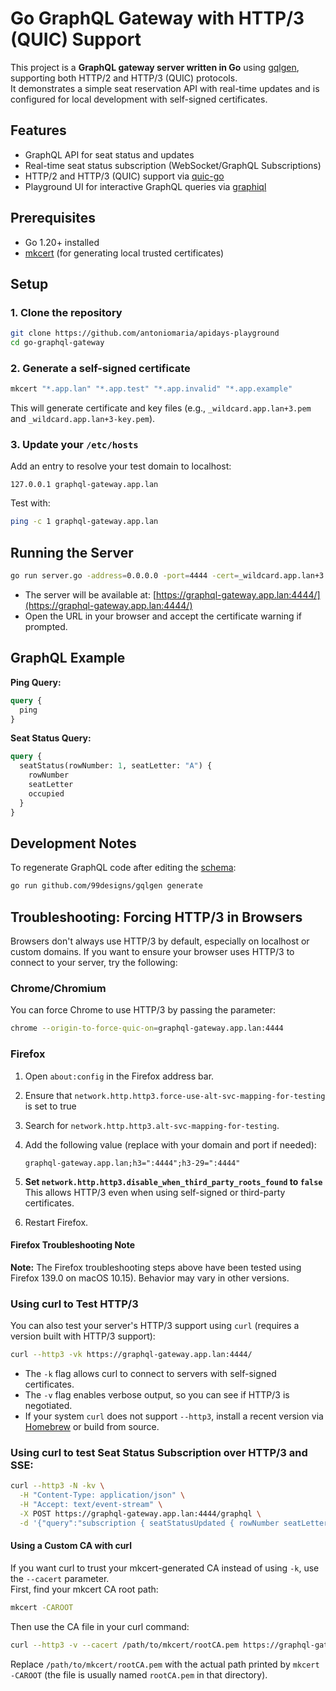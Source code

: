 # Go GraphQL Gateway with HTTP/3 (QUIC) Support

This project is a **GraphQL gateway server written in Go** using [gqlgen](https://github.com/99designs/gqlgen), supporting both HTTP/2 and HTTP/3 (QUIC) protocols.  
It demonstrates a simple seat reservation API with real-time updates and is configured for local development with self-signed certificates.

## Features

- GraphQL API for seat status and updates
- Real-time seat status subscription (WebSocket/GraphQL Subscriptions)
- HTTP/2 and HTTP/3 (QUIC) support via [quic-go](https://github.com/quic-go/quic-go)
- Playground UI for interactive GraphQL queries via [graphiql](https://github.com/graphql/graphiql)

## Prerequisites

- Go 1.20+ installed
- [mkcert](https://github.com/FiloSottile/mkcert) (for generating local trusted certificates)


## Setup

### 1. Clone the repository

```sh
git clone https://github.com/antoniomaria/apidays-playground
cd go-graphql-gateway
```

### 2. Generate a self-signed certificate

```sh
mkcert "*.app.lan" "*.app.test" "*.app.invalid" "*.app.example"
```

This will generate certificate and key files (e.g., `_wildcard.app.lan+3.pem` and `_wildcard.app.lan+3-key.pem`).

### 3. Update your `/etc/hosts`

Add an entry to resolve your test domain to localhost:

```
127.0.0.1 graphql-gateway.app.lan
```

Test with:

```sh
ping -c 1 graphql-gateway.app.lan
```


## Running the Server

```sh
go run server.go -address=0.0.0.0 -port=4444 -cert=_wildcard.app.lan+3.pem -key=_wildcard.app.lan+3-key.pem
```

- The server will be available at: [https://graphql-gateway.app.lan:4444/](https://graphql-gateway.app.lan:4444/)
- Open the URL in your browser and accept the certificate warning if prompted.


## GraphQL Example

**Ping Query:**
```graphql
query {
  ping
}
```

**Seat Status Query:**
```graphql
query {
  seatStatus(rowNumber: 1, seatLetter: "A") {
    rowNumber
    seatLetter
    occupied
  }
}
```

## Development Notes

To regenerate GraphQL code after editing the [schema](./graph/schema.graphqls):

```sh
go run github.com/99designs/gqlgen generate
```

## Troubleshooting: Forcing HTTP/3 in Browsers

Browsers don't always use HTTP/3 by default, especially on localhost or custom domains. If you want to ensure your browser uses HTTP/3 to connect to your server, try the following:

### Chrome/Chromium

You can force Chrome to use HTTP/3 by passing the parameter:

```sh
chrome --origin-to-force-quic-on=graphql-gateway.app.lan:4444
```

### Firefox

1. Open `about:config` in the Firefox address bar.
2. Ensure that `network.http.http3.force-use-alt-svc-mapping-for-testing` is set to true
3. Search for `network.http.http3.alt-svc-mapping-for-testing`.
4. Add the following value (replace with your domain and port if needed):

   ```
   graphql-gateway.app.lan;h3=":4444";h3-29=":4444"
   ```

5. **Set `network.http.http3.disable_when_third_party_roots_found` to `false`**  
   This allows HTTP/3 even when using self-signed or third-party certificates.

6. Restart Firefox.

#### Firefox Troubleshooting Note

**Note:** The Firefox troubleshooting steps above have been tested using Firefox 139.0 on macOS 10.15). Behavior may vary in other versions.

### Using curl to Test HTTP/3

You can also test your server's HTTP/3 support using `curl` (requires a version built with HTTP/3 support):

```sh
curl --http3 -vk https://graphql-gateway.app.lan:4444/
```

- The `-k` flag allows curl to connect to servers with self-signed certificates.
- The `-v` flag enables verbose output, so you can see if HTTP/3 is negotiated.
- If your system `curl` does not support `--http3`, install a recent version via [Homebrew](https://brew.sh/) or build from source.

### Using curl to test Seat Status Subscription over HTTP/3 and SSE:

```sh
curl --http3 -N -kv \
  -H "Content-Type: application/json" \
  -H "Accept: text/event-stream" \
  -X POST https://graphql-gateway.app.lan:4444/graphql \
  -d '{"query":"subscription { seatStatusUpdated { rowNumber seatLetter occupied } }"}'
```

#### Using a Custom CA with curl

If you want curl to trust your mkcert-generated CA instead of using `-k`, use the `--cacert` parameter.  
First, find your mkcert CA root path:

```sh
mkcert -CAROOT
```

Then use the CA file in your curl command:

```sh
curl --http3 -v --cacert /path/to/mkcert/rootCA.pem https://graphql-gateway.app.lan:4444/
```

Replace `/path/to/mkcert/rootCA.pem` with the actual path printed by `mkcert -CAROOT` (the file is usually named `rootCA.pem` in that directory).






